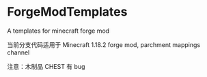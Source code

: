 # ForgeModTemplates
A templates for minecraft forge mod

当前分支代码适用于 Minecraft 1.18.2 forge mod, parchment mappings channel


注意：木制品 CHEST 有 bug